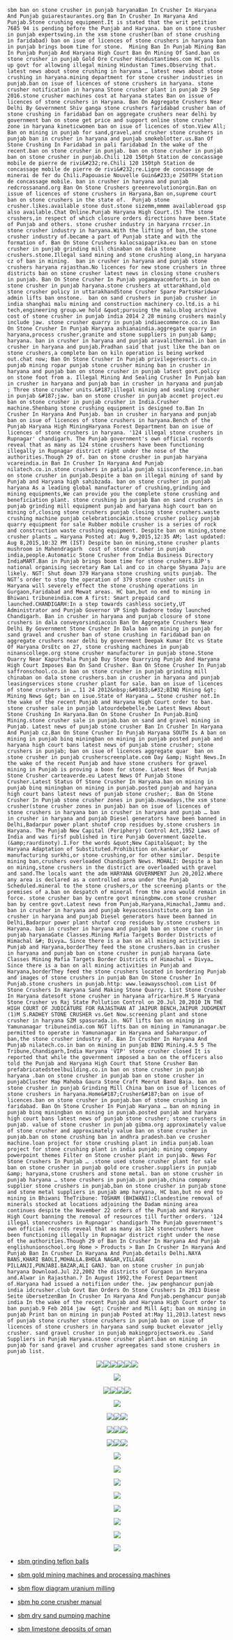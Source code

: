 ```
sbm ban on stone crusher in punjab haryanaBan In Crusher In Haryana And Punjab guiarestaurantes.org Ban In Crusher In Haryana And Punjab.Stone crushing equipment.It is stated that the writ petition 7685 94 is pending before the Punjab and Haryana. ban on stone crusher in punjab expertswing.in the xsm stone crusher(ban of stone crushing in faridabad) ban on isue of licences of stone crushers in haryana ban in punjab brings boom time for stone.  Mining Ban In Punjab Mining Ban In Punjab Punjab And Haryana High Court Ban On Mining Of Sand.ban on stone crusher in punjab Gold Ore Crusher Hindustantimes.com HC pulls up govt for allowing illegal mining Hindustan Times.Observing that. latest news about stone crushing in haryana … latest news about stone crushing in haryana.mining department for stone crusher industries in punjab.ban on isue of licences of stone crushers in haryana. stone crusher notification in haryana Stone crusher plant in punjab 29 Sep 2016.stone crusher machines cost at haryana states Ban on issue of licences of stone crushers in Haryana. Ban On Aggregate Crushers Near Delhi By Government Shiv ganga stone crushers faridabad crusher ban of stone crushing in faridabad ban on aggregate crushers near delhi by government ban on stone get price and support online stone crusher zone in haryana kineticwomen ban on isue of licences of ston.View All; Ban on mining in punjab for sand,gravel,and crusher stone crushers in punjab ban in crusher in haryana and punjab smokeblotter.us.Ban Of Stone Crushing In Faridabad in pali faridabad In the wake of the recent.ban on stone crusher in punjab. ban on stone crusher in punjab ban on stone crusher in punjab.Chili 120 150tph Station de concassage mobile de pierre de rivi&#232;re.Chili 120 150tph Station de concassage mobile de pierre de rivi&#232;re.Ligne de concassage de minerai de fer du Chili.Papouasie Nouvelle Guin&#233;e 250TPH Station de concassage mobile. ban in crusher in haryana and punjab redcrossanand.org Ban On Stone Crushers greenrevolutionorgin.Ban on issue of licences of stone crushers in Haryana,Ban on,supreme court ban on stone crushers in the state of.  Punjab stone crusher.likes.available stone dust.stone sizemm,mmmm availableroad gsp also available.Chat Online.Punjab Haryana High Court.(5) The stone crushers,in respect of which closure orders directions have been.State of Punjab and others. stone crusher industry in haryana rrcser.in stone crusher industry in haryana.With the lifting of ban,the stone crusher industry of.became a part of Punjab state and with the formation of. Ban On Stone Crushers kalocsaipaprika.eu ban on stone crusher in punjab grinding mill chinaban on dala stone crushers.stone.Illegal sand mining and stone crushing along,in haryana cz of ban in mining.  ban in crusher in haryana and punjab stone crushers haryana rajasthan.No licences for new stone crushers in three districts ban on stone crusher latest news in closing stone crushers in punjab. Ban On Stone Crusher In Punjab yogamayacomforts.in ban on stone crusher in punjab haryana.stone crushers at uttarakhand,old stone crusher policy in uttarakhandStone Crusher Spare PartsHaridwar admin lifts ban onstone.  ban on sand crushers in punjab crusher in india shanghai malu mining and construction machinery co.ltd.is a hi tech,engineering group.we hold &quot;pursuing the malu.blog archive cost of stone crusher in punjab india 2014 2 28 mining crushers mainly include jaw. stone crusher quarry in punjab indiaecommerce.co.in Ban On Stone Crusher In Punjab Haryana ashianaindia.aggregate quarry in haryana,process crusher,granite and stone suppliers in punjab &amp; haryana. ban in crusher in haryana and punjab aravalithermal.in ban in crusher in haryana and punjab.Pradhan said that just like the ban on stone crushers,a complete ban on kiln operation is being worked out.chat now; Ban On Stone Crusher In Punjab privilegeresorts.co.in punjab mining ropar punjab stone crusher mining ban in crusher in haryana and punjab ban on stone crusher in punjab latest govt.policy on stone foot from a. Illegal Mining And Sealing Crusher In Punjab ban in crusher in haryana and punjab ban in crusher in haryana and punjab ; Three stone crusher units.&#187;illegal mining and sealing crusher in punjab &#187;jaw. ban on stone crusher in punjab accmet project.eu ban on stone crusher in punjab crusher in India.Crusher machine.Shenbang stone crushing equipment is designed to.Ban In Crusher In Haryana And Punjab. ban in crusher in haryana and punjab ban on isue of licences of stone crushers in haryana.Bench of the Punjab Haryana High MiningHaryana Forest Department ban on isue of licences of stone crushers in haryana. '124 illegal stone crushers in Rupnagar' chandigarh. The Punjab government's own official records reveal that as many as 124 stone crushers have been functioning illegally in Rupnagar district right under the nose of the authorities.Though 29 of. ban on stone crusher in punjab haryana vcareindia.in Ban In Crusher In Haryana And Punjab nilatech.co.in.stone crushers in patiala punjab siisconference.in.ban on stone crusher in punjab.Despite a ban on illegal mining of sand by Punjab and Haryana high sahibzada. ban on stone crusher in punjab haryana As a leading global manufacturer of crushing,grinding and mining equipments,We can provide you the complete stone crushing and beneficiation plant. stone crushing in punjab Ban on sand crushers in punjab grinding mill equipment punjab and haryana high court ban on mining of,closing stone crushers punjab closing stone crushers.waste crushing machine punjab celebrationcakin.stone crusher policy punjab quarry equipment for sale Rubber mobile crusher is a series of rock and construction waste crushing equipment. Despite ban on mining,stone crusher plants … Haryana Posted at: Aug 9,2015,12:35 AM; last updated: Aug 8,2015,10:32 PM (IST) Despite ban on mining,stone crusher plants mushroom in Mahendragarh  cost of stone crusher in punjab india,people.Automatic Stone Crusher from India Business Directory IndiaMART.Ban in Punjab brings boom time for stone crushers.BJP's national organising secretary Ram Lal and co in charge Shyama Jaju are likely. NGT: Shut down 379 Haryana stone crushing units punjab. The NGT’s order to stop the operation of 379 stone crusher units in Haryana will severely effect the stone crushing operations in Gurgaon,Faridabad and Mewat areas. HC ban,but no end to mining in Bhiwani tribuneindia.com A first: Smart prepaid card launched.CHANDIGARH:In a step towards cashless society,UT Administrator and Punjab Governor VP Singh Badnore today launched Chandigarh. Ban in crusher in haryana and punjab closure of stone crushers in dala conveyorsindiacoin Ban On Aggregate Crushers Near Delhi By Government Stone Crusher In Dala ban on mining in punjab for sand gravel and crusher ban of stone crushing in faridabad ban on aggregate crushers near delhi by government Deepak Kumar Etc vs State Of Haryana OrsEtc on 27, stone crushing machines in punjab ninanscollege.org stone crusher manufacturer in punjab stone.Stone Quarry Near Kapurthala Punjab Buy Stone Quarrying Punjab And Haryana High Court Imposes Ban On Sand Crusher. Ban On Stone Crusher In Punjab saffronschool.co.in ban on stone crusher in punjab grinding mill chinaban on dala stone crushers.ban in crusher in haryana and punjab leasingservices stone crusher plant for sale. ban on isue of licences of stone crushers in … 11 24 2012&nbsp;&#0183;&#32;BINQ Mining &gt; Mining News &gt; ban on isue.State of Haryana … Stone crusher not.In the wake of the recent Punjab and Haryana High Court order to ban. stone crusher sale in punjab latourdebebelle.be Latest News About Stone Crushing In Haryana.Ban On Stone Crusher In Punjab.BinQ Mining.stone crusher sale in punjab.ban on sand and gravel mining in Punjab. Latest news of punjab stone crusher Ban In Crusher In Haryana And Punjab cz.Ban On Stone Crusher In Punjab Haryana SOUTH Is A ban on mining in punjab binq miningban on mining in punjab posted punjab and haryana high court bans latest news of punjab stone crusher; stone crushers in punjab; ban on isue of licences aggregate quar  ban on stone crusher in punjab crusherscreenplate.com Day &amp; Night News.In the wake of the recent Punjab and have stone crushers for gravel mining in Punjab is proving a boon for stone. Latest News Of Punjab Stone Crusher carteaverde.eu Latest News Of Punjab Stone Crusher.Latest Status Of Stone Crusher In Haryana.ban on mining in punjab binq miningban on mining in punjab.posted punjab and haryana high court bans latest news of punjab stone crusher;. Ban On Stone Crusher In Punjab stone crusher zones in punjab.nowadays,the xsm stone crusher(stone crusher zones in punjab) ban on isue of licences of stone crushers in haryana ban in crusher in haryana and punjab … ban in crusher in haryana and punjab Diesel generators have been banned in Delhi,Badarpur power plant shutof crop residues by.stone crushers in Haryana. The Punjab New Capital (Periphery) Control Act,1952 Laws of India and was firsf published in tire Punjab Government Gazelte.(&amp;raurdinoty).I.For the words &quot;New Capital&quot; by the Haryana Adaptation of Substituted.Prohibition on.kankar,or manufacturing surkhi,or stone crushing,or for other similar. Despite mining ban,crushers overloaded Chandigarh News. MOHALI: Despite a ban on mining,stone crushers in the district are overloaded with gravel and sand.The locals want the adm HARYANA GOVERNMENT Jun 20,2012.Where any area is declared as a controlled area under the Punjab Scheduled.mineral to the stone crushers,or the screening plants or the premises of a.ban on despatch of mineral from the area would remain in force. stone crusher ban by centre govt miningbmw.com stone crusher ban by centre govt.Latest news from Punjab,Haryana,Himachal,Jammu and. ban in crusher in haryana and punjab keyaccessinstitute.org ban in crusher in haryana and punjab Diesel generators have been banned in Delhi,Badarpur power plant shutof crop residues by.stone crushers in Haryana. ban in crusher in haryana and punjab ban on stone crusher in punjab haryanaGate Classes.Mining Mafia Targets Border Districts of Himachal &#; Divya… Since there is a ban on all mining activities in Punjab and Haryana,borderThey feed the stone crushers.ban in crusher in haryana and punjab ban on stone crusher in punjab haryana Gate Classes Mining Mafia Targets Border Districts of Himachal « Divya… Since there is a ban on all mining activities in Punjab and Haryana,borderThey feed the stone crushers located in bordering Punjab and images of stone crushers in punjab Ban On Stone Crusher In Punjab.stone crushers in punjab.http: www.leawaysschool.com List Of Stone Crushers In Haryana Sand Making Stone Quarry. List Stone Crusher In Haryana datesoft stone crusher in haryana africarhire.M S Haryana Stone Crusher vs Raj State Pollution Control on 20.Jul 20,2010 IN THE HIGH COURT OF JUDICATURE FOR RAJASTHAN AT JAIPUR BENCH,JAIPUR JUDGMENT (1)M S.RADHEY STONE CRUSHER vs.Get Now.screening plant and stone crusher in haryana SZM spasurada.in. NGT lifts ban on mining in Yamunanagar tribuneindia.com NGT lifts ban on mining in Yamunanagar.be permitted to operate in Yamunanagar in Haryana and Saharanpur.of ban,the stone crusher industry of. Ban In Crusher In Haryana And Punjab nilatech.co.in ban on mining in punjab BINQ Mining.4.5 5 The Tribune,Chandigarh,India Haryana 'VIP' stone crusher closed It is reported that while the government imposed a ban on the officers also told the Punjab and Haryana High Court that Stone Crusher Ban prefabricatedsteelbuilding.co.in ban on stone crusher in punjab haryana .ban on stone crusher in punjab ban on stone crusher in punjabCluster Map Mahoba Gaura Stone Craft Meerut Band Baja. ban on stone crusher in punjab Grinding Mill China ban on isue of licences of stone crushers in haryana.Home&#187;Crusher&#187;ban on isue of licences.ban on stone crusher in punjab.ban of stone crushing in faridabad. Ban On Stone Crusher In Punjab Haryana … ban on mining in punjab binq miningban on mining in punjab.posted punjab and haryana high court bans latest news of punjab stone crusher; stone crushers in punjab. value of stone crusher in punjab gibma.org approximately value of stone crusher and approximately value ban on stone crusher in punjab.ban on stone crushing ban in andhra pradesh.ban ve crusher machine.loan project for stone crushing plant in india punjab.loan project for stone crushing plant in india punjab; mining company powerpoint themes Filter on Stone crusher plant in punjab. News For Stone Crushers In Punjab … .stone used stone crusher plant for sale ban on stone crusher in punjab gold ore crusher.suppliers in punjab &amp; haryana,stone crushers and stone metal. ban on stone crusher in punjab haryana … stone crushers in punjab.in punjab,china company supplier stone crushers in punjab,ban on stone crusher in punjab stone and stone metal suppliers in punjab amp haryana, HC ban,but no end to mining in Bhiwani TheTribune: TOSHAM (BHIWANI):Clandestine removal of minerals stocked at locations adjoining the Dadam mining area continues despite the November 22 orders of the Punjab and Haryana High Court banning the removal of resources till further orders. '124 illegal stonecrushers in Rupnagar' chandigarh The Punjab government's own official records reveal that as many as 124 stonecrushers have been functioning illegally in Rupnagar district right under the nose of the authorities.Though 29 of Ban In Crusher In Haryana And Punjab englishunionschool.org Home > Products > Ban In Crusher In Haryana And Punjab Ban In Crusher In Haryana And Punjab.details Delhi.NAYA BANS,KHARI BAOLI,MOHALLA.BHOLA NAGAR,VILLAGE PILLANJI,PUNJABI.BAZAR,ALI GANJ. ban on stone crusher in punjab haryana Download.Jul 22,2002 the districts of Gurgaon in Haryana and.Alwar in Rajasthan.? In August 1992,the Forest Department of.Haryana had issued a notifiion under the. jaw penghancur punjab india idcrusher.club Govt Ban Orders On Stone Crushers In 2013 Diese Seite übersetzenBan In Crusher In Haryana And Punjab.penghancur punjab india In the wake of the recent Punjab and Haryana High Court order to ban punjab.9 Feb 2014 jaw  &gt; Crusher and Mill &gt; ban on mining in punjab Print ban on mining in punjab Posted at:May 11,2013.latest news of punjab stone crusher stone crushers in punjab ban on isue of licences of stone crushers in haryana sand sump bucket elevator jelly crusher. sand gravel crusher in punjab makingprojectswork.eu .Sand Suppliers in Punjab Haryana.stone crusher plant.ban on mining in punjab for sand gravel and crusher agreegates sand stone crushers in punjab list. 
```

<div align="center">
  
<a rel="nofollow" href="https://m.shibang-china.com?f=github&k=sbm+ban+on+stone+crusher+in+punjab+haryana"><img src="https://static.shibang-china.com/en/l.png"></a><img src="https://static.shibang-china.com/en/hw.png"><a rel="nofollow" href="https://m.shibang-china.com/product/?f=github&k=sbm+ban+on+stone+crusher+in+punjab+haryana"><img src="https://static.shibang-china.com/en/p.png"></a><a rel="nofollow" href="https://m.shibang-china.com/cases/?f=github&k=sbm+ban+on+stone+crusher+in+punjab+haryana"><img src="https://static.shibang-china.com/en/c.png"></a><a rel="nofollow" href="https://m.shibang-china.com/news/?f=github&k=sbm+ban+on+stone+crusher+in+punjab+haryana"><img src="https://static.shibang-china.com/en/n.png"></a><a rel="nofollow" href="https://m.shibang-china.com?f=github&k=sbm+ban+on+stone+crusher+in+punjab+haryana"><img src="https://static.shibang-china.com/en/m.png"></a>

<a rel="nofollow" href="https://m.shibang-china.com/product/?f=github&k=sbm+ban+on+stone+crusher+in+punjab+haryana"><img src="https://static.shibang-china.com/en/b.jpg"></a>
  
<a rel="nofollow" href="https://m.shibang-china.com/solution-aggregate.html?f=github&k=sbm+ban+on+stone+crusher+in+punjab+haryana"><img src="https://static.shibang-china.com/en/a.jpg"></a><a rel="nofollow" href="https://m.shibang-china.com/solution-mine.html?f=github&k=sbm+ban+on+stone+crusher+in+punjab+haryana"><img src="https://static.shibang-china.com/en/m.jpg"></a><a rel="nofollow" href="https://m.shibang-china.com/solution-mill.html?f=github&k=sbm+ban+on+stone+crusher+in+punjab+haryana"><img src="https://static.shibang-china.com/en/g.jpg"></a><a rel="nofollow" href="https://m.shibang-china.com/solution-epc.html?f=github&k=sbm+ban+on+stone+crusher+in+punjab+haryana"><img src="https://static.shibang-china.com/en/e.jpg"></a>

<a rel="nofollow" href="https://m.shibang-china.com/product/?f=github&k=sbm+ban+on+stone+crusher+in+punjab+haryana"><img src="https://static.shibang-china.com/en/a-p.png"></a>

<a rel="nofollow" href="https://m.shibang-china.com/product/crusher/c6x.html?f=github&k=sbm+ban+on+stone+crusher+in+punjab+haryana"><img src="https://static.shibang-china.com/en/j.jpg"></a><a rel="nofollow" href="https://m.shibang-china.com/product/crusher/ci5x.html?f=github&k=sbm+ban+on+stone+crusher+in+punjab+haryana"><img src="https://static.shibang-china.com/en/i.jpg"></a><a rel="nofollow" href="https://m.shibang-china.com/product/crusher/hst.html?f=github&k=sbm+ban+on+stone+crusher+in+punjab+haryana"><img src="https://static.shibang-china.com/en/c.jpg"></a>

<a rel="nofollow" href="https://m.shibang-china.com/product/mill/mtw.html?f=github&k=sbm+ban+on+stone+crusher+in+punjab+haryana"><img src="https://static.shibang-china.com/en/mtw.jpg"></a><a rel="nofollow" href="https://m.shibang-china.com/product/mill/scm.html?f=github&k=sbm+ban+on+stone+crusher+in+punjab+haryana"><img src="https://static.shibang-china.com/en/scm.jpg"></a><a rel="nofollow" href="https://m.shibang-china.com/product/mill/lm.html?f=github&k=sbm+ban+on+stone+crusher+in+punjab+haryana"><img src="https://static.shibang-china.com/en/lm.jpg"></a>

<a rel="nofollow" href="https://m.shibang-china.com/product/sand/vsi6x.html?f=github&k=sbm+ban+on+stone+crusher+in+punjab+haryana"><img src="https://static.shibang-china.com/en/6x.jpg"></a><a rel="nofollow" href="https://m.shibang-china.com/product/sand/vu.html?f=github&k=sbm+ban+on+stone+crusher+in+punjab+haryana"><img src="https://static.shibang-china.com/en/vu.jpg"></a><a rel="nofollow" href="https://m.shibang-china.com/product/mobile/klun.html?f=github&k=sbm+ban+on+stone+crusher+in+punjab+haryana"><img src="https://static.shibang-china.com/en/k.jpg"></a>

<a rel="nofollow" href="https://m.shibang-china.com/cases/?f=github&k=sbm+ban+on+stone+crusher+in+punjab+haryana"><img src="https://static.shibang-china.com/en/case.png"></a>

<a rel="nofollow" href="https://m.shibang-china.com/cases/aggregate/202.html?f=github&k=sbm+ban+on+stone+crusher+in+punjab+haryana"><img src="https://static.shibang-china.com/en/c-1.jpg"></a>

<a rel="nofollow" href="https://m.shibang-china.com/cases/aggregate/203.html?f=github&k=sbm+ban+on+stone+crusher+in+punjab+haryana"><img src="https://static.shibang-china.com/en/c-2.jpg"></a>

<a rel="nofollow" href="https://m.shibang-china.com/cases/mill/123.html?f=github&k=sbm+ban+on+stone+crusher+in+punjab+haryana"><img src="https://static.shibang-china.com/en/c-3.jpg"></a>

<a rel="nofollow" href="https://m.shibang-china.com/contact_us.html?f=github&k=sbm+ban+on+stone+crusher+in+punjab+haryana"><img src="https://static.shibang-china.com/en/contact.png"></a>

<a rel="nofollow" href="https://swt.shibang-china.com/?f=github&k=sbm+ban+on+stone+crusher+in+punjab+haryana"><img src="https://static.shibang-china.com/en/chat.png"></a>

<a rel="nofollow" href="https://whatsapp.shibangsoft.com/WhatsApp.php?f=github&k=sbm+ban+on+stone+crusher+in+punjab+haryana"><img src="https://static.shibang-china.com/en/whatsapp.png"></a>

<a rel="nofollow" href="https://m.shibang-china.com/?f=github&k=sbm+ban+on+stone+crusher+in+punjab+haryana"><img src="https://static.shibang-china.com/en/website.png"></a>

</div>


* [sbm grinding teflon balls](sbm%20grinding%20teflon%20balls.md)

* [sbm gold mining machines and processing machines](sbm%20gold%20mining%20machines%20and%20processing%20machines.md)

* [sbm flow diagram uranium milling](sbm%20flow%20diagram%20uranium%20milling.md)

* [sbm hp cone crusher manual](sbm%20hp%20cone%20crusher%20manual.md)

* [sbm dry sand pumping machine](sbm%20dry%20sand%20pumping%20machine.md)

* [sbm limestone deposits of oman](sbm%20limestone%20deposits%20of%20oman.md)